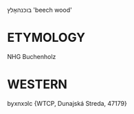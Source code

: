 בוכנהאָלץ
'beech wood'

ETYMOLOGY
===========
NHG Buchenholz

WESTERN
========

byxnxɔlc {WTCP, Dunajská Streda, 47179}